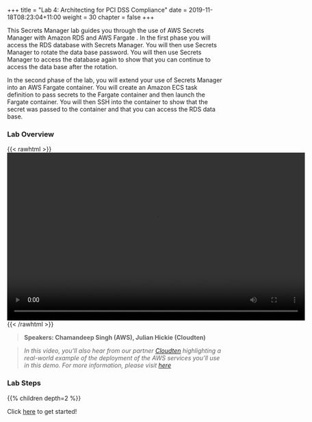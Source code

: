 +++
title = "Lab 4: Architecting for PCI DSS Compliance"
date = 2019-11-18T08:23:04+11:00
weight = 30
chapter = false
+++

This Secrets Manager lab guides you through the use of AWS Secrets Manager with Amazon RDS and AWS Fargate . In the first phase you will access the RDS database with Secrets Manager. You will then use Secrets Manager to rotate the data base password. You will then use Secrets Manager to access the database again to show that you can continue to access the data base after the rotation.

In the second phase of the lab, you will extend your use of Secrets Manager into an AWS Fargate container. You will create an Amazon ECS task definition to pass secrets to the Fargate container and then launch the Fargate container. You will then SSH into the container to show that the secret was passed to the container and that you can access the RDS data base.



### Lab Overview

{{< rawhtml >}}
<video width="696" height="392" controls>
  <source src="https://d1tqhetmq9f85b.cloudfront.net/downloads/apacsecweek-lab4.mp4" type="video/mp4">
  Your browser doesn't support video.
</video>
{{< /rawhtml >}}

>  **Speakers: Chamandeep Singh (AWS), Julian Hickie (Cloudten)** 

>  *In this video, you’ll also hear from our partner [Cloudten](https://bit.ly/Cloud_Ten)  highlighting a real-world example of the deployment of the AWS services you’ll use in this demo. For more information, please visit [here](https://bit.ly/Cloud_Ten)*


### Lab Steps
{{% children depth=2 %}}


Click [here](../module4/scenario/) to get started!
